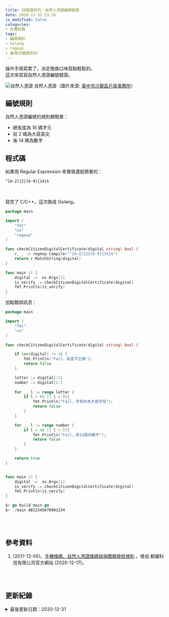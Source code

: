 ```yaml
---
title: ID驗證系列｜自然人憑證編號驗證
date: 2020-12-31 23:16
is_modified: false
categories:
- 先備知識
tags:
- 編碼規則
- Golang
- regexp
- 臺灣ID驗證系列
--- 
```


操作手冊寫累了，決定換換口味寫點輕鬆的。  
這次來寫寫自然人憑證編號驗證。

<!--more-->
<p class="illustration">
    <img src="https://i.imgur.com/Vbkap1k.png?1" alt="自然人憑證">
    自然人憑證（圖片來源: <a href="https://www.hshalu.taichung.gov.tw/1898437/post">臺中市沙鹿區戶政事務所</a>）
</p>



## 編號規則
自然人憑證編號的規則頗簡單：
- 總長度為 16 碼字元
- 前 2 碼為大寫英文
- 後 14 碼為數字



## 程式碼
如果用 Regular Expression 來實做還挺簡單的： 
```bash
^[A-Z]{2}[0-9]{14}$
```

<br>

寫完了 C/C++，這次換成 Golang。

```go
package main

import (
    "fmt"
    "os"
    "regexp"  
)

func checkCitizenDigitalCertificate(digital string) bool {
    r, _ := regexp.Compile("^[A-Z]{2}[0-9]{14}$") 
    return r.MatchString(digital)
}

func main () {
    digital :=  os.Args[1]
    is_verify := checkCitizenDigitalCertificate(digital)
    fmt.Println(is_verify)
}
```

加點錯誤訊息：

```go
package main

import (
    "fmt"
    "os"
)

func checkCitizenDigitalCertificate(digital string) bool {

    if len(digital) != 16 {
        fmt.Println("Fail，長度不正確");
        return false
    }

    letter := digital[:2]
    number := digital[2:]
    
    for _, l := range letter {
        if l < 64 || l > 91{
            fmt.Println("Fail，字首非為大寫字母");
            return false
        } 
    }

    for _, l := range number {
        if l < 48 || l > 57{
            fmt.Println("Fail，尾14碼非數字");
            return false
        } 
    }

    return true
}


func main () {
    digital :=  os.Args[1]
    is_verify := checkCitizenDigitalCertificate(digital)
    fmt.Println(is_verify)
}

$> go build main.go
$> ./main AB12345678901234
```

<br><br> 

## 參考資料 
1. (2017-12-05)。[手機條碼、自然人憑證條碼與捐贈碼檢核規則](https://www.cetustek.com.tw/news.php?id=186) 。檢自 鯨躍科技有限公司官方網站 (2020-12-17)。

<br><br> 

## 更新紀錄
<details class="update_stamp">
  <summary>最後更新日期：2020-12-31</summary>
  <ul>
    <li>2020-12-31 發布</li>
    <li>2020-12-17 完稿</li>
    <li>2020-12-17 起稿</li>
  </ul>
</details>